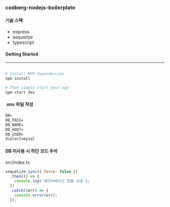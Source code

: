 ### codberg-nodejs-boilerplate



#### 기술 스택

- express
- sequelize
- typescript

#### Getting Started
---------------

```bash

# Install NPM dependencies
npm install

# Then simply start your app
npm start dev
```

#### .env 파일 작성

```tex
DB=
DB_PASS=
DB_NAME=
DB_HOST=
DB_USER=
dialect=mysql
```

#### DB 미사용 시 하단 코드 주석
src/index.ts 
```javascript
sequelize.sync({ force: false })
  .then(() => {
    console.log('데이터베이스 연결 성공');
  })
  .catch((err) => {
    console.error(err);
  });
```